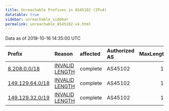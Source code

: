 ```yaml
---
title: Unreachable Prefixes in AS45102 (IPv4)
datatable: true
sidebar: unreachable_sidebar
permalink: unreachable_AS45102-v4.html
---
```


Data as of 2018-10-16 14:35:00 UTC


<div class="datatable-begin"></div>

| Prefix                                                   | Reason                                                                                                    | affected   | Authorized AS   |   MaxLength | Anchor                                       |   unreachable /24s |
|:---------------------------------------------------------|:----------------------------------------------------------------------------------------------------------|:-----------|:----------------|------------:|:---------------------------------------------|-------------------:|
| [8.208.0.0/18](https://stat.ripe.net/8.208.0.0/18)       | [INVALID LENGTH](https://rpki-validator.ripe.net/announcement-preview?asn=AS45102&prefix=8.208.0.0/18)    | complete   | AS45102         |          12 | [APNIC](unreachable_APNIC_RPKI_Root-v4.html) |                 64 |
| [149.129.64.0/18](https://stat.ripe.net/149.129.64.0/18) | [INVALID LENGTH](https://rpki-validator.ripe.net/announcement-preview?asn=AS45102&prefix=149.129.64.0/18) | complete   | AS45102         |          16 | [APNIC](unreachable_APNIC_RPKI_Root-v4.html) |                 64 |
| [149.129.32.0/19](https://stat.ripe.net/149.129.32.0/19) | [INVALID LENGTH](https://rpki-validator.ripe.net/announcement-preview?asn=AS45102&prefix=149.129.32.0/19) | complete   | AS45102         |          16 | [APNIC](unreachable_APNIC_RPKI_Root-v4.html) |                 32 |

<div class="datatable-end"></div>